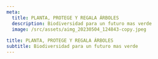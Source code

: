 ```yaml
---
meta:
  title: PLANTA, PROTEGE Y REGALA ÁRBOLES
  description: Biodiversidad para un futuro mas verde
  image: /src/assets/aimg_20230504_124843-copy.jpeg
  
title: PLANTA, PROTEGE Y REGALA ÁRBOLES
subtitle: Biodiversidad para un futuro mas verde
---
```

